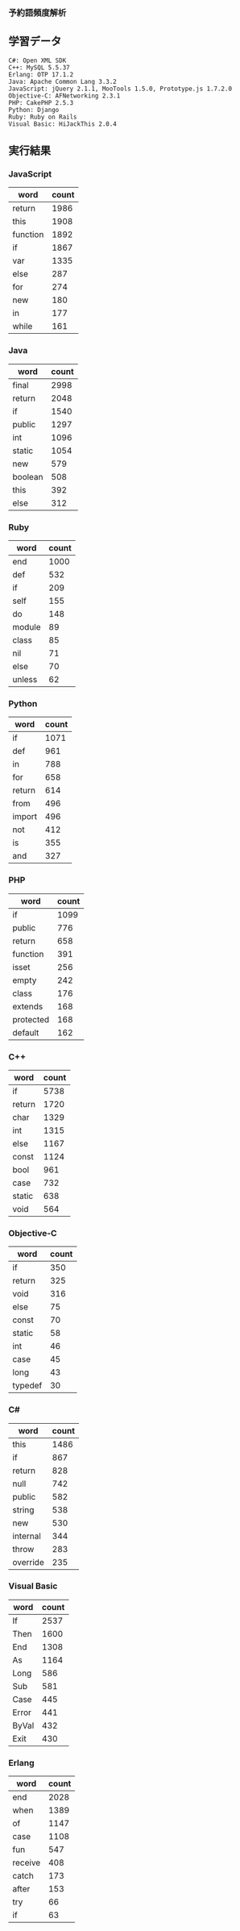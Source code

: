 ### 予約語頻度解析

## 学習データ

    C#: Open XML SDK
    C++: MySQL 5.5.37
	Erlang: OTP 17.1.2
	Java: Apache Common Lang 3.3.2
    JavaScript: jQuery 2.1.1, MooTools 1.5.0, Prototype.js 1.7.2.0
	Objective-C: AFNetworking 2.3.1
	PHP: CakePHP 2.5.3
	Python: Django
	Ruby: Ruby on Rails
	Visual Basic: HiJackThis 2.0.4

## 実行結果

### JavaScript

| word     | count |
|----------|-------|
| return   | 1986  |
| this     | 1908  |
| function | 1892  |
| if       | 1867  |
| var      | 1335  |
| else     | 287   |
| for      | 274   |
| new      | 180   |
| in       | 177   |
| while    | 161   |

### Java

| word    | count |
|---------|-------|
| final   | 2998  |
| return  | 2048  |
| if      | 1540  |
| public  | 1297  |
| int     | 1096  |
| static  | 1054  |
| new     | 579   |
| boolean | 508   |
| this    | 392   |
| else    | 312   |

### Ruby

| word   | count |
|--------|-------|
| end    | 1000  |
| def    | 532   |
| if     | 209   |
| self   | 155   |
| do     | 148   |
| module | 89    |
| class  | 85    |
| nil    | 71    |
| else   | 70    |
| unless | 62    |

### Python

| word   | count |
|--------|-------|
| if     | 1071  |
| def    | 961   |
| in     | 788   |
| for    | 658   |
| return | 614   |
| from   | 496   |
| import | 496   |
| not    | 412   |
| is     | 355   |
| and    | 327   |

### PHP

| word      | count |
|-----------|-------|
| if        | 1099  |
| public    | 776   |
| return    | 658   |
| function  | 391   |
| isset     | 256   |
| empty     | 242   |
| class     | 176   |
| extends   | 168   |
| protected | 168   |
| default   | 162   |

### C++

| word   | count |
|--------|-------|
| if     | 5738  |
| return | 1720  |
| char   | 1329  |
| int    | 1315  |
| else   | 1167  |
| const  | 1124  |
| bool   | 961   |
| case   | 732   |
| static | 638   |
| void   | 564   |

### Objective-C

| word    | count |
|---------|-------|
| if      | 350   |
| return  | 325   |
| void    | 316   |
| else    | 75    |
| const   | 70    |
| static  | 58    |
| int     | 46    |
| case    | 45    |
| long    | 43    |
| typedef | 30    |

### C#

| word     | count |
|----------|-------|
| this     | 1486  |
| if       | 867   |
| return   | 828   |
| null     | 742   |
| public   | 582   |
| string   | 538   |
| new      | 530   |
| internal | 344   |
| throw    | 283   |
| override | 235   |

### Visual Basic

| word  | count |
|-------|-------|
| If    | 2537  |
| Then  | 1600  |
| End   | 1308  |
| As    | 1164  |
| Long  | 586   |
| Sub   | 581   |
| Case  | 445   |
| Error | 441   |
| ByVal | 432   |
| Exit  | 430   |

### Erlang

| word    | count |
|---------|-------|
| end     | 2028  |
| when    | 1389  |
| of      | 1147  |
| case    | 1108  |
| fun     | 547   |
| receive | 408   |
| catch   | 173   |
| after   | 153   |
| try     | 66    |
| if      | 63    |

